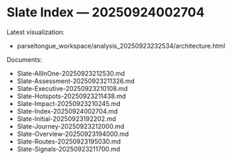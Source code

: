 # Slate Index — 20250924002704

Latest visualization:
- parseltongue_workspace/analysis_20250923232534/architecture.html

Documents:
- Slate-AllInOne-20250923212530.md
- Slate-Assessment-20250923211326.md
- Slate-Executive-20250923210108.md
- Slate-Hotspots-20250923211438.md
- Slate-Impact-20250923210245.md
- Slate-Index-20250924002704.md
- Slate-Initial-20250923192202.md
- Slate-Journey-20250923212000.md
- Slate-Overview-20250923194000.md
- Slate-Routes-20250923195030.md
- Slate-Signals-20250923211700.md
